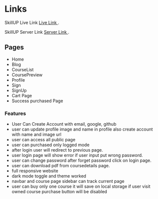 # Links

SkillUP Live Link [Live Link ](https://course-system-8b094.web.app/).

SkillUP Server Link [Server Link ](https://skillup-server-msriaj.vercel.app).

## Pages

- Home
- Blog
- CourseList
- CoursePreview
- Profile
- Sign
- SignUp
- Cart Page
- Success purchased Page

### Features

- User Can Create Account with email, google, github
- user can update profile image and name in profile also create account with name and image url
- user can access all public page
- user can purchased only logged mode
- after login user will redirect to previous page.
- user login page will show error if user input put wrong password.
- user can change password after forget password click on login page.
- user can download pdf from coursedetails page.
- full responsive website
- dark mode toggle and theme worked
- navbar and course page sidebar can track current page
- user can buy only one course it will save on local storage if user visit owned course purchase button will be disabled
